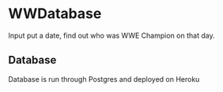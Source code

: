 # WWDatabase

Input put a date, find out who was WWE Champion on that day.

## Database

Database is run through Postgres and deployed on Heroku


